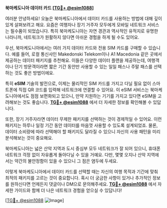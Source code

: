 **북마케도니아 데이터 카드 [[TG💪+ @esim1088](https://t.me/s/esim1088)]**

여러분 안녕하세요! 오늘은 북마케도니아에서 데이터 카드를 사용하는 방법에 대해 깊이 있게 살펴보려고 해요. 요즘은 여행자나 장기 거주자 모두에게 모바일 네트워크 서비스는 필수품이 되었습니다. 특히 북마케도니아는 자연 경관과 역사적인 유적지로 유명한 나라니까, 네트워크가 원활하지 않다면 아쉬운 경험을 하게 될 수도 있어요.

우선, 북마케도니아에서는 여러 가지 데이터 카드와 전용 SIM 카드를 구매할 수 있습니다. 예를 들어, 로컬 통신사인 Makedonski Telekom이나 A1 Macedonia 같은 곳에서 제공하는 데이터 패키지를 추천해요. 이들은 다양한 데이터 플랜을 제공하는데, 여행객이나 단기 방문객이라면 짧은 기간 동안만 사용할 수 있는 일일 패스나 주말 패스를 선택하는 것도 좋은 방법이에요.

특히 **eSIM** 기술의 발전으로, 이제는 물리적인 SIM 카드를 가지고 다닐 필요 없이 스마트폰에 직접 QR 코드를 입력해 네트워크에 연결할 수 있어요. 이 eSIM 서비스는 북마케도니아에서도 점점 보편화되고 있으니, 만약 지원하는 기기를 가지고 있다면 eSIM을 고려해보는 것도 좋습니다. **[TG💪+ @esim1088](https://t.me/s/esim1088)** 에서 더 자세한 정보를 확인해볼 수 있답니다.

또한, 장기 거주자라면 데이터 무제한 패키지를 선택하는 것이 경제적일 수 있어요. 이런 패키지는 하루나 일정 기간 동안 데이터를 마음껏 사용할 수 있도록 설계되었죠. 물론, 데이터 소비량에 따라 선택해야 할 패키지도 달라질 수 있으니 자신의 사용 패턴을 미리 분석해보는 것이 중요해요.

북마케도니아는 넓은 산악 지역과 도시 중심부 모두 네트워크가 잘 되어 있으니, 휴대폰 네트워크 걱정 없이 자유롭게 돌아다닐 수 있을 거예요. 다만, 몇몇 오지나 산악 지역에서는 약간의 불안정함이 있을 수 있으니 그 점은 염두에 두세요.

이렇게 북마케도니아에서 데이터 카드를 선택할 때는 자신의 여행 목적과 기간에 맞춰 최적의 패키지를 고르는 것이 중요합니다. 혹시 더 궁금한 사항이 있거나 추가적인 정보를 원하신다면 언제든지 댓글이나 DM으로 문의해주세요. **[TG💪+ @esim1088](https://t.me/s/esim1088)** 에서 자세한 가이드와 함께 더 나은 네트워크 경험을 얻으실 수 있답니다!

[[TG💪+ @esim1088](https://t.me/s/esim1088) ![Image](https://i.postimg.cc/Y0z9fWf4/image.png)]